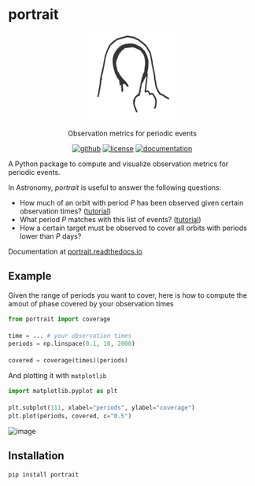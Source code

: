 # portrait

<p align="center">
    <img src="docs/_static/portrait.png" height="180">
</p>

<p align="center">
  Observation metrics for periodic events
  <br>
  <p align="center">
    <a href="https://github.com/lgrcia/portrait">
      <img src="https://img.shields.io/badge/github-lgrcia/portrait-blue.svg?style=flat" alt="github"/></a>
    <a href="">
      <img src="https://img.shields.io/badge/license-MIT-lightgray.svg?style=flat" alt="license"/></a>
    <a href="https://portrait.readthedocs.io">
      <img src="https://img.shields.io/badge/documentation-black.svg?style=flat" alt="documentation"/></a>
  </p>
</p>

A Python package to compute and visualize observation metrics for periodic events.

In Astronomy, *portrait* is useful to answer the following questions:
- How much of an orbit with period $P$ has been observed given certain observation times? ([tutorial](https://portrait.readthedocs.io/en/latest/coverage.html))
- What period $P$ matches with this list of events? ([tutorial](https://portrait.readthedocs.io/en/latest/periodmatch.html))
- How a certain target must be observed to cover all orbits with periods lower than $P$ days?

Documentation at [portrait.readthedocs.io](https://portrait.readthedocs.io)

## Example
Given the range of periods you want to cover, here is how to compute the amout of phase covered by your observation times
```python
from portrait import coverage

time = ... # your observation times
periods = np.linspace(0.1, 10, 2000)

covered = coverage(times)(periods) 
```
And plotting it with `matplotlib`
```python
import matplotlib.pyplot as plt

plt.subplot(111, xlabel="periods", ylabel="coverage")
plt.plot(periods, covered, c="0.5")
```

![image](https://github.com/lgrcia/portrait/assets/20612771/b1fdf523-c0ea-41fe-9b9f-246c9f77d7e6)

## Installation

```bash
pip install portrait
```
